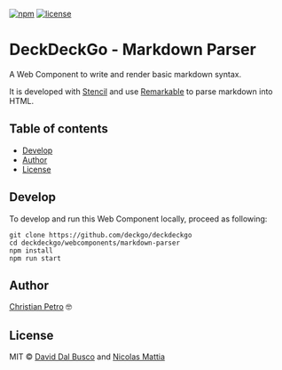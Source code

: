[![npm][npm-badge]][npm-badge-url]
[![license][npm-license]][npm-license-url]

[npm-badge]: https://img.shields.io/npm/v/@deckdeckgo/math
[npm-badge-url]: https://www.npmjs.com/package/@deckdeckgo/math
[npm-license]: https://img.shields.io/npm/l/@deckdeckgo/math
[npm-license-url]: https://github.com/deckgo/deckdeckgo/blob/master/webcomponents/math/LICENSE

# DeckDeckGo - Markdown Parser

A Web Component to write and render basic markdown syntax.

It is developed with [Stencil](https://stenciljs.com) and use [Remarkable](https://github.com/jonschlinkert/remarkable) to parse markdown into HTML.

## Table of contents

- [Develop](#develop)
- [Author](#author)
- [License](#license)

## Develop

To develop and run this Web Component locally, proceed as following:

```
git clone https://github.com/deckgo/deckdeckgo
cd deckdeckgo/webcomponents/markdown-parser
npm install
npm run start
```

## Author

[Christian Petro](https://github.com/Christiak) 🤓

## License

MIT © [David Dal Busco](mailto:david.dalbusco@outlook.com) and [Nicolas Mattia](mailto:nicolas@nmattia.com)

[deckdeckgo]: https://deckdeckgo.com
